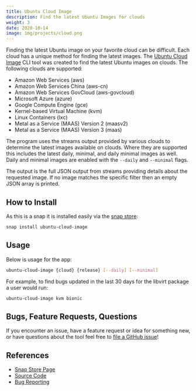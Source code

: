 ```yaml
---
title: Ubuntu Cloud Image
description: Find the latest Ubuntu Images for clouds
weight: 3
date: 2020-10-14
image: img/projects/cloud.png
---
```


Finding the latest Ubuntu image on your favorite cloud can be difficult. Each
cloud has a unique method for finding the latest images. The
[Ubuntu Cloud Image](https://snapcraft.io/ubuntu-cloud-image) CLI tool was
created to find the latest Ubuntu images on clouds. The following clouds are
supported:

- Amazon Web Services (aws)
- Amazon Web Services China (aws-cn)
- Amazon Web Services GovCloud (aws-govcloud)
- Microsoft Azure (azure)
- Google Compute Engine (gce)
- Kernel-based Virtual Machine (kvm)
- Linux Containers (lxc)
- Metal as a Service (MAAS) Version 2 (maasv2)
- Metal as a Service (MAAS) Version 3 (maas)

The program uses the streams output provided by various clouds to determine
the latest images available on clouds. Where they are supported this includes
the latest daily, minimal, and daily minimal images as well. Daily and minimal
images are enabled with the `--daily` and `--minimal` flags.

The output is the full JSON output from streams providing details about the
requested image. If no image matches the specific filter then an empty JSON
array is printed.

## How to Install

As this is a snap it is installed easily via the
[snap store](https://snapcraft.io/ubuntu-cloud-image):

```bash
snap install ubuntu-cloud-image
```

## Usage

Below is usage for the app:

```bash
ubuntu-cloud-image {cloud} {release} [--daily] [--minimal]
```

For example, to find bugs updated in the last 30 days for the libvirt package
a user would run:

```bash
ubuntu-cloud-image kvm bionic
```

## Bugs, Feature Requests, Questions

If you encounter an issue, have a feature request or idea for something new,
or have questions about the tool feel free to
[file a GitHub issue](https://github.com/powersj/ubuntu-cloud-image/issues/new)!

## References

- [Snap Store Page](https://snapcraft.io/ubuntu-cloud-image)
- [Source Code](https://github.com/powersj/ubuntu-cloud-image)
- [Bug Reporting](https://github.com/powersj/ubuntu-cloud-image/issues/new)
